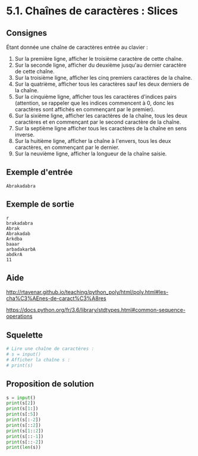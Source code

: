 # 5.1. Chaînes de caractères : Slices

## Consignes

Étant donnée une chaîne de caractères entrée au clavier :

1. Sur la première ligne, afficher le troisième caractère de cette chaîne.
2. Sur la seconde ligne, afficher du deuxième jusqu'au dernier caractère de cette chaîne.
3. Sur la troisième ligne, afficher les cinq premiers caractères de la chaîne.
4. Sur la quatrième, afficher tous les caractères sauf les deux derniers de la chaîne.
5. Sur la cinquième ligne, afficher tous les caractères d'indices pairs (attention, se rappeler que les indices commencent à 0, donc les caractères sont affichés en commençant par le premier).
6. Sur la sixième ligne, afficher les caractères de la chaîne, tous les deux caractères et en commençant par le second caractère de la chaîne.
7. Sur la septième ligne afficher tous les caractères de la chaîne en sens inverse.
8. Sur la huitième ligne, afficher la chaîne à l'envers, tous les deux caractères, en commençant par le dernier.
9. Sur la neuvième ligne, afficher la longueur de la chaîne saisie.

## Exemple d'entrée

```
Abrakadabra
```

## Exemple de sortie

```
r
brakadabra
Abrak
Abrakadab
Arkdba
baaar
arbadakarbA
abdkrA
11
```

## Aide

http://rtavenar.github.io/teaching/python_poly/html/poly.html#les-cha%C3%AEnes-de-caract%C3%A8res

https://docs.python.org/fr/3.6/library/stdtypes.html#common-sequence-operations

## Squelette

```python
# Lire une chaîne de caractères :
# s = input()
# Afficher la chaîne s :
# print(s)
```

## Proposition de solution

```python
s = input()
print(s[2])
print(s[1:])
print(s[:5])
print(s[:-2])
print(s[::2])
print(s[1::2])
print(s[::-1])
print(s[::-2])
print(len(s))
```

